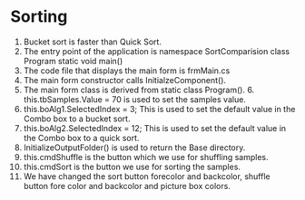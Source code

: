 # Sorting

1. Bucket sort is faster than Quick Sort.
2. The entry point of the application is namespace SortComparision class Program static void main()
3. The code file that displays the main form is frmMain.cs
4. The main form constructor calls InitialzeComponent().
5. The main form class is derived from static class Program().                                                                            6. this.tbSamples.Value = 70 is used to set the samples value.
7. this.boAlg1.SelectedIndex = 3; This is used to set the default value in the Combo box to a bucket sort.
8. this.boAlg2.SelectedIndex = 12; This is used to set the default value in the Combo box to a quick sort.
10. InitializeOutputFolder()  is used to return the Base directory.
11. this.cmdShuffle is the button which we use for shuffling samples.
12. this.cmdSort is the button we use for sorting the samples.
13. We have changed the sort button forecolor and backcolor, shuffle button fore color and backcolor and picture box colors.

